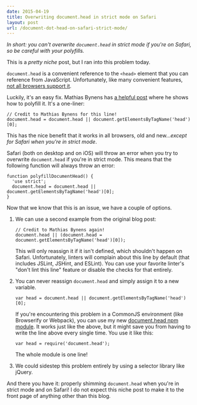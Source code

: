 ```yaml
---
date: 2015-04-19
title: Overwriting document.head in strict mode on Safari
layout: post
url: /document-dot-head-on-safari-strict-mode/
---
```


_In short: you can't overwrite `document.head` in strict mode if you're on Safari, so be careful with your polyfills._

This is a _pretty niche_ post, but I ran into this problem today.

`document.head` is a convenient reference to the `<head>` element that you can reference from JavaScript. Unfortunately, like many convenient features, [not all browsers support it](https://developer.mozilla.org/en-US/docs/Web/API/Document/head#Browser_compatibility).

Luckily, it's an easy fix. Mathias Bynens has [a helpful post](https://mathiasbynens.be/notes/document-head) where he shows how to polyfill it. It's a one-liner:

```
// Credit to Mathias Bynens for this line!
document.head = document.head || document.getElementsByTagName('head')[0];
```

This has the nice benefit that it works in all browsers, old and new..._except for Safari when you're in strict mode_.

Safari (both on desktop and on iOS) will throw an error when you try to overwrite `document.head` if you're in strict mode. This means that the following function will always throw an error:

```
function polyfillDocumentHead() {
  'use strict';
  document.head = document.head || document.getElementsByTagName('head')[0];
}
```

Now that we know that this is an issue, we have a couple of options.

1.  We can use a second example from the original blog post:

        // Credit to Mathias Bynens again!
        document.head || (document.head = document.getElementsByTagName('head')[0]);

    This will only reassign it if it isn't defined, which shouldn't happen on Safari. Unfortunately, linters will complain about this line by default (that includes JSLint, JSHint, and ESLint). You can use your favorite linter's "don't lint this line" feature or disable the checks for that entirely.

2.  You can never reassign `document.head` and simply assign it to a new variable.

        var head = document.head || document.getElementsByTagName('head')[0];

    If you're encountering this problem in a CommonJS environment (like Browserify or Webpack), you can use my new [document.head npm module](https://github.com/EvanHahn/document.head). It works just like the above, but it might save you from having to write the line above every single time. You use it like this:

        var head = require('document.head');

    The whole module is one line!

3.  We could sidestep this problem entirely by using a selector library like jQuery.

And there you have it: properly shimming `document.head` when you're in strict mode and on Safari! I do not expect this niche post to make it to the front page of anything other than this blog.
